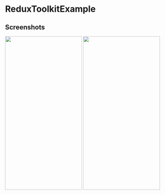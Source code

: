 # ReduxToolkitExample
## Screenshots
<img src='https://github.com/SalimCanTetiker/ReduxToolkitExample/assets/99422185/93cafb5e-262d-4b61-9c6e-e8a60f16e88a' width='250' height='500' />
<img src='https://github.com/SalimCanTetiker/ReduxToolkitExample/assets/99422185/66a5999c-ad29-4bfb-9c1d-90d7f16d304c' width='250' height='500' />

